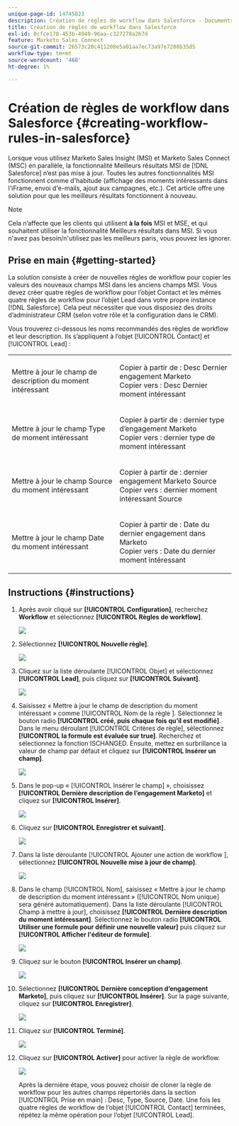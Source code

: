```yaml
---
unique-page-id: 14745823
description: Création de règles de workflow dans Salesforce - Documents Marketo - Documentation du produit
title: Création de règles de workflow dans Salesforce
exl-id: 0cfce178-453b-4949-96aa-c327278a267d
feature: Marketo Sales Connect
source-git-commit: 26573c20c411208e5a01aa7ec73a97e7208b35d5
workflow-type: tm+mt
source-wordcount: '468'
ht-degree: 1%

---
```


# Création de règles de workflow dans Salesforce {#creating-workflow-rules-in-salesforce}

Lorsque vous utilisez Marketo Sales Insight (MSI) et Marketo Sales Connect (MSC) en parallèle, la fonctionnalité Meilleurs résultats MSI de [!DNL Salesforce] n’est pas mise à jour. Toutes les autres fonctionnalités MSI fonctionnent comme d&#39;habitude (affichage des moments intéressants dans l&#39;iFrame, envoi d&#39;e-mails, ajout aux campagnes, etc.). Cet article offre une solution pour que les meilleurs résultats fonctionnent à nouveau.

>[!NOTE]
>
>Cela n’affecte que les clients qui utilisent **à la fois** MSI et MSE, et qui souhaitent utiliser la fonctionnalité Meilleurs résultats dans MSI. Si vous n&#39;avez pas besoin/n&#39;utilisez pas les meilleurs paris, vous pouvez les ignorer.

## Prise en main {#getting-started}

La solution consiste à créer de nouvelles règles de workflow pour copier les valeurs des nouveaux champs MSI dans les anciens champs MSI. Vous devez créer quatre règles de workflow pour l’objet Contact et les mêmes quatre règles de workflow pour l’objet Lead dans votre propre instance [!DNL Salesforce]. Cela peut nécessiter que vous disposiez des droits d’administrateur CRM (selon votre rôle et la configuration dans le CRM).

Vous trouverez ci-dessous les noms recommandés des règles de workflow et leur description. Ils s’appliquent à l’objet [!UICONTROL Contact] et [!UICONTROL Lead] :

<table>
 <colgroup>
  <col>
  <col>
 </colgroup>
 <tbody>
  <tr>
   <td>Mettre à jour le champ de description du moment intéressant</td>
   <td><p>Copier à partir de : Desc Dernier engagement Marketo<br>Copier vers : Desc Dernier moment intéressant</p></td>
  </tr>
  <tr>
   <td>Mettre à jour le champ Type de moment intéressant</td>
   <td><p>Copier à partir de : dernier type d’engagement Marketo<br>Copier vers : dernier type de moment intéressant</p></td>
  </tr>
  <tr>
   <td>Mettre à jour le champ Source du moment intéressant</td>
   <td><p>Copier à partir de : dernier engagement Marketo Source<br>Copier vers : dernier moment intéressant Source</p></td>
  </tr>
  <tr>
   <td>Mettre à jour le champ Date du moment intéressant</td>
   <td><p>Copier à partir de : Date du dernier engagement dans Marketo<br>Copier vers : Date du dernier moment intéressant</p></td>
  </tr>
 </tbody>
</table>

## Instructions {#instructions}

1. Après avoir cliqué sur **[!UICONTROL Configuration]**, recherchez **Workflow** et sélectionnez **[!UICONTROL Règles de workflow]**.

   ![](assets/one-1.png)

1. Sélectionnez **[!UICONTROL Nouvelle règle]**.

   ![](assets/two-1.png)

1. Cliquez sur la liste déroulante [!UICONTROL Objet] et sélectionnez **[!UICONTROL Lead]**, puis cliquez sur **[!UICONTROL Suivant]**.

   ![](assets/three-1.png)

1. Saisissez « Mettre à jour le champ de description du moment intéressant » comme [!UICONTROL  Nom de la règle ]. Sélectionnez le bouton radio **[!UICONTROL créé, puis chaque fois qu’il est modifié]**. Dans le menu déroulant [!UICONTROL Critères de règle], sélectionnez **[!UICONTROL la formule est évaluée sur true]**. Recherchez et sélectionnez la fonction ISCHANGED. Ensuite, mettez en surbrillance la valeur de champ par défaut et cliquez sur **[!UICONTROL Insérer un champ]**.

   ![](assets/four-1.png)

1. Dans le pop-up « [!UICONTROL Insérer le champ] », choisissez **[!UICONTROL Dernière description de l’engagement Marketo]** et cliquez sur **[!UICONTROL Insérer]**.

   ![](assets/five-1.png)

1. Cliquez sur **[!UICONTROL Enregistrer et suivant]**.

   ![](assets/6.png)

1. Dans la liste déroulante [!UICONTROL  Ajouter une action de workflow ], sélectionnez **[!UICONTROL Nouvelle mise à jour de champ]**.

   ![](assets/seven.png)

1. Dans le champ [!UICONTROL Nom], saisissez « Mettre à jour le champ de description du moment intéressant » ([!UICONTROL Nom unique] sera généré automatiquement). Dans la liste déroulante [!UICONTROL Champ à mettre à jour], choisissez **[!UICONTROL Dernière description du moment intéressant]**. Sélectionnez le bouton radio **[!UICONTROL Utiliser une formule pour définir une nouvelle valeur]** puis cliquez sur **[!UICONTROL Afficher l&#39;éditeur de formule]**.

   ![](assets/eight.png)

1. Cliquez sur le bouton **[!UICONTROL Insérer un champ]**.

   ![](assets/9a.png)

1. Sélectionnez **[!UICONTROL Dernière conception d’engagement Marketo]**, puis cliquez sur **[!UICONTROL Insérer]**. Sur la page suivante, cliquez sur **[!UICONTROL Enregistrer]**.

   ![](assets/nine.png)

1. Cliquez sur **[!UICONTROL Terminé]**.

   ![](assets/twelve.png)

1. Cliquez sur **[!UICONTROL Activer]** pour activer la règle de workflow.

   ![](assets/thirteen.png)

   Après la dernière étape, vous pouvez choisir de cloner la règle de workflow pour les autres champs répertoriés dans la section [!UICONTROL Prise en main] : Desc, Type, Source, Date. Une fois les quatre règles de workflow de l’objet [!UICONTROL Contact] terminées, répétez la même opération pour l’objet [!UICONTROL Lead].
